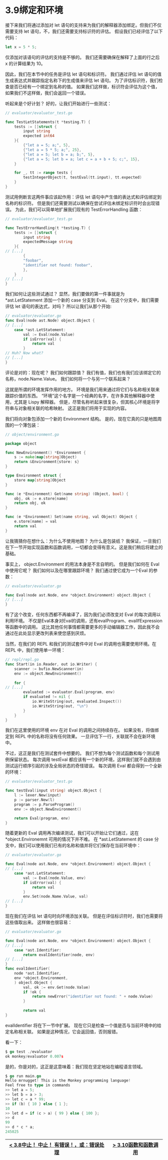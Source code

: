 # 3.9绑定和环境
接下来我们将通过添加对 let 语句的支持来为我们的解释器添加绑定。但我们不仅需要支持 let 语句，不，我们还需要支持标识符的评估。 假设我们已经评估了以下代码：
```js
let x = 5 * 5;
```
仅添加对该语句的评估的支持是不够的。 我们还需要确保在解释了上面的行之后 x 的计算结果为 10。

因此，我们在本节中的任务是评估 let 语句和标识符。 我们通过评估 let 语句的值生成表达式并跟踪指定名称下的生成值来评估 let 语句。 为了评估标识符，我们检查是否已经有一个绑定到名称的值。 如果我们这样做，标识符会评估为这个值，如果我们不这样做，我们会返回一个错误。

听起来是个好计划？ 好的，让我们开始进行一些测试：
```go
// evaluator/evaluator_test.go

func TestLetStatements(t *testing.T) {
    tests := []struct {
        input string
        expected int64
    }{
        {"let a = 5; a;", 5},
        {"let a = 5 * 5; a;", 25},
        {"let a = 5; let b = a; b;", 5},
        {"let a = 5; let b = a; let c = a + b + 5; c;", 15},
    }

    for _, tt := range tests {
        testIntegerObject(t, testEval(tt.input), tt.expected)
    }
}
```
测试用例断言这两件事应该起作用：评估 let 语句中产生值的表达式和评估绑定到名称的标识符。 但是我们还需要测试以确保在尝试评估未绑定标识符时会出现错误。 为此，我们可以简单地扩展我们现有的 TestErrorHandling 函数：
```go
// evaluator/evaluator_test.go

func TestErrorHandling(t *testing.T) {
    tests := []struct {
        input string
        expectedMessage string
    }{
// [...]
        {
        "foobar",
        "identifier not found: foobar",
        },
    }
// [...]
}
```
我们如何让这些测试通过？ 显然，我们要做的第一件事就是为 *ast.LetStatement 添加一个新的 case 分支到 Eval。 在这个分支中，我们需要评估 let 语句的表达式，对吗？ 所以让我们从那个开始:
```go
// evaluator/evaluator.go
func Eval(node ast.Node) object.Object {
// [...]
    case *ast.LetStatement:
        val := Eval(node.Value)
        if isError(val) {
            return val
        }
// Huh? Now what?
// [...]
}
```
评论是对的：现在呢？ 我们如何跟踪值？ 我们有值，我们也有我们应该绑定它的名称，node.Name.Value。 我们如何将一个与另一个联系起来？

这就是所谓的环境发挥作用的地方。 环境是我们用来通过将它们与名称相关联来跟踪价值的东西。 “环境”这个名字是一个经典的名字，在许多其他解释器中使用，尤其是 Lispy 解释器。 但是，尽管名称听起来很复杂，但其核心环境是将字符串与对象相关联的哈希映射。 这正是我们将用于实现的内容。

我们将向对象包添加一个新的 Environment 结构。 是的，现在它真的只是地图周围的一个薄包装：
```go
// object/environment.go

package object

func NewEnvironment() *Environment {
    s := make(map[string]Object)
    return &Environment{store: s}
}

type Environment struct {
    store map[string]Object
}

func (e *Environment) Get(name string) (Object, bool) {
    obj, ok := e.store[name]
    return obj, ok
}

func (e *Environment) Set(name string, val Object) Object {
    e.store[name] = val
    return val
}
```
让我猜猜你在想什么：为什么不使用地图？ 为什么是包装纸？ 我保证，一旦我们在下一节开始实现函数和函数调用，一切都会变得有意义。这是我们稍后将建立的基础。 

事实上， object.Environment 的用法本身是不言自明的。 但是我们如何在 Eval 中使用它呢？ 我们如何以及在哪里跟踪环境？ 我们通过使它成为一个Eval 的参数：
```go
// evaluator/evaluator.go

func Eval(node ast.Node, env *object.Environment) object.Object {
// [...]
}
```
有了这个改变，任何东西都不再编译了，因为我们必须改变对 Eval 的每次调用以利用环境。 不仅是Eval本身对Eval的调用，还有evalProgram、evalIfExpression等函数中的调用。 这比其他任何事情都需要更多的手动编辑器工作，因此我不会通过在此处显示更改列表来使您感到厌烦。

当然，在我们的 REPL 和我们的测试套件中对 Eval 的调用也需要使用环境。在 REPL 中，我们使用单一环境：
```go
// repl/repl.go
func Start(in io.Reader, out io.Writer) {
    scanner := bufio.NewScanner(in)
    env := object.NewEnvironment()
    
    for {
// [...]
        evaluated := evaluator.Eval(program, env)
        if evaluated != nil {
            io.WriteString(out, evaluated.Inspect())
            io.WriteString(out, "\n")
        }
    }
}
```
我们在这里使用的环境 env 在对 Eval 的调用之间持续存在。 如果没有，将值绑定到 REPL 中的名称将没有任何效果。 一旦评估下一行，关联就不会在新环境中。

不过，这正是我们在测试套件中想要的。 我们不想为每个测试函数和每个测试用例保留状态。 每次调用 testEval 都应该有一个新的环境，这样我们就不会遇到由测试运行顺序引起的涉及全局状态的奇怪错误。 每次调用 Eval 都会得到一个全新的环境：
```go
// evaluator/evaluator_test.go

func testEval(input string) object.Object {
    l := lexer.New(input)
    p := parser.New(l)
    program := p.ParseProgram()
    env := object.NewEnvironment()

    return Eval(program, env)
}
```
随着更新的 Eval 调用再次编译测试，我们可以开始让它们通过，这在 *object.Environemnt 可用的情况下并不难。 在 *ast.LetStatement 的 case 分支中，我们可以使用我们已有的名称和值并将它们保存在当前环境中：
```go
// evaluator/evaluator.go

func Eval(node ast.Node, env *object.Environment) object.Object {
// [...]
    case *ast.LetStatement:
        val := Eval(node.Value, env)
        if isError(val) {
            return val
        }
        env.Set(node.Name.Value, val)
// [...]
}
```
现在我们在评估 let 语句时向环境添加关联。 但是在评估标识符时，我们也需要将这些值取出来。 这样做也很容易：
```go
// evaluator/evaluator.go

func Eval(node ast.Node, env *object.Environment) object.Object {
// [...]
    case *ast.Identifier:
        return evalIdentifier(node, env)
// [...]
}
func evalIdentifier(
    node *ast.Identifier,
    env *object.Environment,
    ) object.Object {
        val, ok := env.Get(node.Value)
        if !ok {
            return newError("identifier not found: " + node.Value)
        }
        
        return val
}
```
evalIdentifier 将在下一节中扩展。 现在它只是检查一个值是否与当前环境中的给定名称相关联。 如果是这种情况，它会返回值，否则报错。

看一下：
```go
$ go test ./evaluator
ok monkey/evaluator 0.007s
```
是的，你是对的，这正是这意味着：我们现在坚定地站在编程语言领域。
```go
$ go run main.go
Hello mrnugget! This is the Monkey programming language!
Feel free to type in commands
>> let a = 5;
>> let b = a > 3;
>> let c = a * 99;
>> if (b) { 10 } else { 1 };
10
>> let d = if (c > a) { 99 } else { 100 };
>> d
99
>> d * c * a;
245025
```
|[< 3.8中止！ 中止！ 有错误！，或：错误处理](3.8.md)|[> 3.10函数和函数调用](3.10.md)|
|-|-|